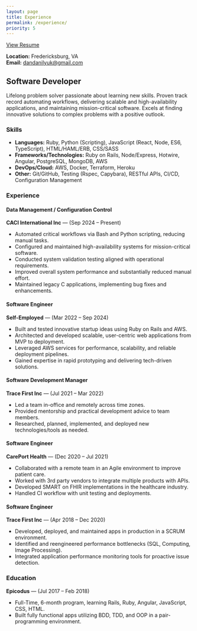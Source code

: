 ```yaml
---
layout: page
title: Experience
permalink: /experience/
priority: 5
---
```


<a href="{{ site.url }}/assets/Dan%20Danilyuk%20Resume.pdf" target="_blank">View Resume</a>

**Location:** Fredericksburg, VA  
**Email:** [dandanilyuk@gmail.com](mailto:dandanilyuk@gmail.com)

## Software Developer

Lifelong problem solver passionate about learning new skills. Proven track record automating workflows, delivering scalable and high-availability applications, and maintaining mission-critical software. Excels at finding innovative solutions to complex problems with a positive outlook.

### Skills

- **Languages:** Ruby, Python (Scripting), JavaScript (React, Node, ES6, TypeScript), HTML/HAML/ERB, CSS/SASS
- **Frameworks/Technologies:** Ruby on Rails, Node/Express, Hotwire, Angular, PostgreSQL, MongoDB, AWS
- **DevOps/Cloud:** AWS, Docker, Terraform, Heroku
- **Other:** Git/GitHub, Testing (Rspec, Capybara), RESTful APIs, CI/CD, Configuration Management

### Experience

#### Data Management / Configuration Control

**CACI International Inc** — (Sep 2024 – Present)

- Automated critical workflows via Bash and Python scripting, reducing manual tasks.
- Configured and maintained high-availability systems for mission-critical software.
- Conducted system validation testing aligned with operational requirements.
- Improved overall system performance and substantially reduced manual effort.
- Maintained legacy C applications, implementing bug fixes and enhancements.

#### Software Engineer

**Self-Employed** — (Mar 2022 – Sep 2024)

- Built and tested innovative startup ideas using Ruby on Rails and AWS.
- Architected and developed scalable, user-centric web applications from MVP to deployment.
- Leveraged AWS services for performance, scalability, and reliable deployment pipelines.
- Gained expertise in rapid prototyping and delivering tech-driven solutions.

#### Software Development Manager

**Trace First Inc** — (Jul 2021 – Mar 2022)

- Led a team in-office and remotely across time zones.
- Provided mentorship and practical development advice to team members.
- Researched, planned, implemented, and deployed new technologies/tools as needed.

#### Software Engineer

**CarePort Health** — (Dec 2020 – Jul 2021)

- Collaborated with a remote team in an Agile environment to improve patient care.
- Worked with 3rd party vendors to integrate multiple products with APIs.
- Developed SMART on FHIR implementations in the healthcare industry.
- Handled CI workflow with unit testing and deployments.

#### Software Engineer

**Trace First Inc** — (Apr 2018 – Dec 2020)

- Developed, deployed, and maintained apps in production in a SCRUM environment.
- Identified and reengineered performance bottlenecks (SQL, Computing, Image Processing).
- Integrated application performance monitoring tools for proactive issue detection.

### Education

**Epicodus** — (Jul 2017 – Feb 2018)

- Full-Time, 6-month program, learning Rails, Ruby, Angular, JavaScript, CSS, HTML.
- Built fully functional apps utilizing BDD, TDD, and OOP in a pair-programming environment.
